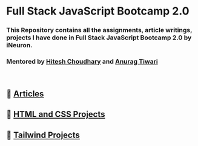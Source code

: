 # Full Stack JavaScript Bootcamp 2.0

### This Repository contains all the assignments, article writings, projects I have done in Full Stack JavaScript Bootcamp 2.0 by iNeuron.

### Mentored by [Hitesh Choudhary](https://github.com/hiteshchoudhary) and [Anurag Tiwari](https://github.com/anuragtiwarime)

<br>

## :pushpin: [Articles](https://github.com/d1payan/FSJS-2.0/tree/main/Articles)

## :pushpin: [HTML and CSS Projects](https://github.com/d1payan/FSJS-2.0/tree/main/Projects/HTML%20and%20CSS%20Projects)

## :pushpin: [Tailwind Projects](https://github.com/d1payan/FSJS-2.0/tree/main/Projects/Tailwind%20CSS%20Projects)
